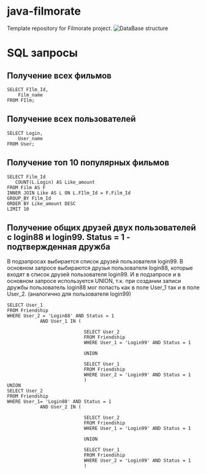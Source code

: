 # java-filmorate
Template repository for Filmorate project.
![DataBase structure](https://github.com/MSmirnov2407/java-filmorate/blob/main/QuickDBD-export.png)

# SQL запросы
## Получение всех фильмов
	SELECT FIlm_Id,
		Film_name
	FROM FIlm;

## Получение всех пользователей
	SELECT Login,
		User_name
	FROM User;

## Получение топ 10 популярных фильмов
	SELECT Film_Id
	   COUNT(L.Login) AS Like_amount
	FROM Film AS F
	INNER JOIN Like AS L ON L.FIlm_Id = F.Film_Id
	GROUP_BY Film_Id
	ORDER BY Like_amount DESC
	LIMIT 10

## Получение общих друзей двух пользователей c login88 и login99. Status = 1 - подтвержденная дружба
В подзапросах выбирается список друзей пользователя login99.
В основном запросе выбираются друзья пользователя login88, которые входят в список
друзей пользователя login99.
И в подзапросе и в основном запросе используется UNION, т.к. при создании записи дружбы пользователь login88
мог попасть как в поле User_1 так и в поле User_2. (аналогично для пользователя login99)

	SELECT User_1
	FROM Friendship
	WHERE User_2 = 'Login88' AND Status = 1
				AND User_1 IN (

								SELECT User_2
								FROM Friendship
								WHERE User_1 = 'Login99' AND Status = 1

								UNION

								SELECT User_1
								FROM Friendship
								WHERE User_2 = 'Login99' AND Status = 1
								)
	UNION
	SELECT User_2
	FROM Friendship
	WHERE User_1= 'Login88' AND Status = 1
				AND User_2 IN (

								SELECT User_2
								FROM Friendship
								WHERE User_1 = 'Login99' AND Status = 1

								UNION

								SELECT User_1
								FROM Friendship
								WHERE User_2 = 'Login99' AND Status = 1
								)
